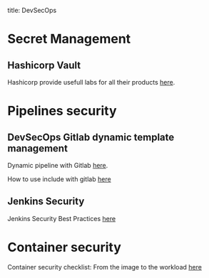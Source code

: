 title: DevSecOps

# Secret Management 

## Hashicorp Vault

Hashicorp provide usefull labs for all their products [here](https://play.instruqt.com/hashicorp).

# Pipelines security

## DevSecOps Gitlab dynamic template management

Dynamic pipeline with Gitlab [here](https://www.objectif-libre.com/fr/blog/2021/02/23/une-nouvelle-ere-pour-gitlab-ci-pipelines-dynamiques/).

How to use include with gitlab [here](https://docs.gitlab.com/ee/ci/yaml/includes.html#use-variables-with-include)

## Jenkins Security 

Jenkins Security Best Practices [here](https://cycode.com/blog/jenkins-security-best-practices/)

# Container security

Container security checklist: From the image to the workload [here](https://github.com/krol3/container-security-checklist)
